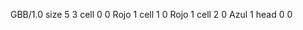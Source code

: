 <gs-board> GBB/1.0
size 5 3
cell 0 0 Rojo 1 
cell 1 0 Rojo 1 
cell 2 0 Azul 1 
head 0 0
 </gs-board>